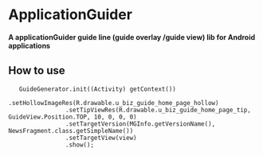 # ApplicationGuider
#### A applicationGuider guide line (guide overlay /guide view) lib for Android applications

## How to use

```
   GuideGenerator.init((Activity) getContext())
                .setHollowImageRes(R.drawable.u_biz_guide_home_page_hollow)
                .setTipViewRes(R.drawable.u_biz_guide_home_page_tip, GuideView.Position.TOP, 10, 0, 0, 0)
                .setTargetVersion(MGInfo.getVersionName(), NewsFragment.class.getSimpleName())
                .setTargetView(view)
                .show();

```

